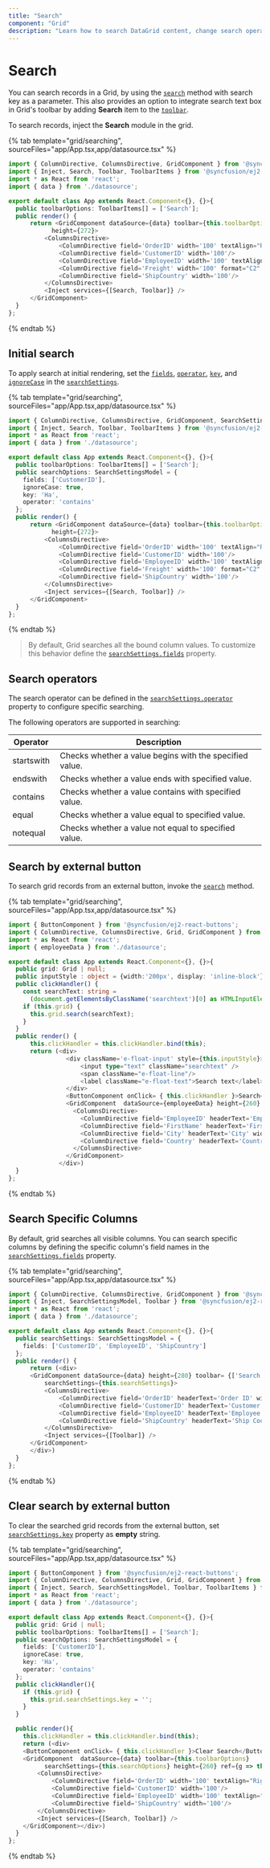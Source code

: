 ```yaml
---
title: "Search"
component: "Grid"
description: "Learn how to search DataGrid content, change search operators, perform searches using external buttons, and search particular fields."
---
```


# Search

You can search records in a Grid, by using the [`search`](../api/grid/#search) method with search key as a parameter.
This also provides an option to integrate search text box in Grid's toolbar by adding **Search** item to the
[`toolbar`](../api/grid/#toolbar).

To search records, inject the **Search** module in the grid.

{% tab template="grid/searching", sourceFiles="app/App.tsx,app/datasource.tsx" %}

```typescript
import { ColumnDirective, ColumnsDirective, GridComponent } from '@syncfusion/ej2-react-grids';
import { Inject, Search, Toolbar, ToolbarItems } from '@syncfusion/ej2-react-grids';
import * as React from 'react';
import { data } from './datasource';

export default class App extends React.Component<{}, {}>{
  public toolbarOptions: ToolbarItems[] = ['Search'];
  public render() {
      return <GridComponent dataSource={data} toolbar={this.toolbarOptions}
            height={272}>
          <ColumnsDirective>
              <ColumnDirective field='OrderID' width='100' textAlign="Right"/>
              <ColumnDirective field='CustomerID' width='100'/>
              <ColumnDirective field='EmployeeID' width='100' textAlign="Right"/>
              <ColumnDirective field='Freight' width='100' format="C2" textAlign="Right"/>
              <ColumnDirective field='ShipCountry' width='100'/>
          </ColumnsDirective>
          <Inject services={[Search, Toolbar]} />
      </GridComponent>
  }
};
```

{% endtab %}

## Initial search

To apply search at initial rendering, set the [`fields`](../api/grid/searchSettings/#fields), [`operator`](../api/grid/searchSettings/#operator), [`key`](../api/grid/searchSettings/#key), and [`ignoreCase`](../api/grid/searchSettings/#ignorecase) in the [`searchSettings`](../api/grid/#searchsettings).

{% tab template="grid/searching", sourceFiles="app/App.tsx,app/datasource.tsx" %}

```typescript
import { ColumnDirective, ColumnsDirective, GridComponent, SearchSettingsModel} from '@syncfusion/ej2-react-grids';
import { Inject, Search, Toolbar, ToolbarItems } from '@syncfusion/ej2-react-grids';
import * as React from 'react';
import { data } from './datasource';

export default class App extends React.Component<{}, {}>{
  public toolbarOptions: ToolbarItems[] = ['Search'];
  public searchOptions: SearchSettingsModel = {
    fields: ['CustomerID'],
    ignoreCase: true,
    key: 'Ha',
    operator: 'contains'
  };
  public render() {
      return <GridComponent dataSource={data} toolbar={this.toolbarOptions} searchSettings={this.searchOptions}
            height={272}>
          <ColumnsDirective>
              <ColumnDirective field='OrderID' width='100' textAlign="Right"/>
              <ColumnDirective field='CustomerID' width='100'/>
              <ColumnDirective field='EmployeeID' width='100' textAlign="Right"/>
              <ColumnDirective field='Freight' width='100' format="C2" textAlign="Right"/>
              <ColumnDirective field='ShipCountry' width='100'/>
          </ColumnsDirective>
          <Inject services={[Search, Toolbar]} />
      </GridComponent>
  }
};
```

{% endtab %}

> By default, Grid searches all the bound column values. To customize this behavior define the
[`searchSettings.fields`](../api/grid/searchSettings/#fields) property.

## Search operators

The search operator can be defined in the [`searchSettings.operator`](../api/grid/searchSettings/#operator) property to configure specific searching.

The following operators are supported in searching:

Operator |Description
-----|-----
startswith |Checks whether a value begins with the specified value.
endswith |Checks whether a value ends with specified value.
contains |Checks whether a value contains with specified value.
equal |Checks whether a value equal to specified value.
notequal |Checks whether a value not equal to specified value.

## Search by external button

To search grid records from an external button, invoke the [`search`](../api/grid/#search) method.

{% tab template="grid/searching", sourceFiles="app/App.tsx,app/datasource.tsx" %}

```typescript
import { ButtonComponent } from '@syncfusion/ej2-react-buttons';
import { ColumnDirective, ColumnsDirective, Grid, GridComponent } from '@syncfusion/ej2-react-grids';
import * as React from 'react';
import { employeeData } from './datasource';

export default class App extends React.Component<{}, {}>{
  public grid: Grid | null;
  public inputStyle : object = {width:'200px', display: 'inline-block'};
  public clickHandler() {
    const searchText: string =
      (document.getElementsByClassName('searchtext')[0] as HTMLInputElement).value;
    if (this.grid) {
      this.grid.search(searchText);
    }
  }
  public render() {
      this.clickHandler = this.clickHandler.bind(this);
      return (<div>
                <div className='e-float-input' style={this.inputStyle}>
                    <input type="text" className="searchtext" />
                    <span className="e-float-line"/>
                    <label className="e-float-text">Search text</label>
                </div>
                <ButtonComponent onClick= { this.clickHandler }>Search</ButtonComponent>
                <GridComponent  dataSource={employeeData} height={260} ref={g => this.grid = g}>
                  <ColumnsDirective>
                    <ColumnDirective field='EmployeeID' headerText='Employee ID' width='120' textAlign='Right'/>
                    <ColumnDirective field='FirstName' headerText='First Name' width='150'/>
                    <ColumnDirective field='City' headerText='City' width='150'/>
                    <ColumnDirective field='Country' headerText='Country' width='150'/>
                  </ColumnsDirective>
                </GridComponent>
              </div>)
  }
};
```

{% endtab %}

## Search Specific Columns

By default, grid searches all visible columns. You can search specific columns by defining the specific column's field names in the [`searchSettings.fields`](../api/grid/searchSettings/#fields) property.

{% tab template="grid/searching", sourceFiles="app/App.tsx,app/datasource.tsx" %}

```typescript
import { ColumnDirective, ColumnsDirective, GridComponent } from '@syncfusion/ej2-react-grids';
import { Inject, SearchSettingsModel, Toolbar } from '@syncfusion/ej2-react-grids';
import * as React from 'react';
import { data } from './datasource';

export default class App extends React.Component<{}, {}>{
  public searchSettings: SearchSettingsModel = {
    fields: ['CustomerID', 'EmployeeID', 'ShipCountry']
  };
  public render() {
      return (<div>
      <GridComponent dataSource={data} height={280} toolbar= {['Search']}
          searchSettings={this.searchSettings}>
          <ColumnsDirective>
              <ColumnDirective field='OrderID' headerText='Order ID' width='100' textAlign="Right"/>
              <ColumnDirective field='CustomerID' headerText='Customer ID' width='100'/>
              <ColumnDirective field='EmployeeID' headerText='Employee ID' width='100' textAlign="Right"/>
              <ColumnDirective field='ShipCountry' headerText='Ship Country' width='100'/>
          </ColumnsDirective>
          <Inject services={[Toolbar]} />
      </GridComponent>
      </div>)
  }
};
```

{% endtab %}

## Clear search by external button

To clear the searched grid records from the external button, set [`searchSettings.key`](../api/grid/searchSettings/#key) property as **empty** string.

{% tab template="grid/searching", sourceFiles="app/App.tsx,app/datasource.tsx" %}

```typescript
import { ButtonComponent } from '@syncfusion/ej2-react-buttons';
import { ColumnDirective, ColumnsDirective, Grid, GridComponent } from '@syncfusion/ej2-react-grids';
import { Inject, Search, SearchSettingsModel, Toolbar, ToolbarItems } from '@syncfusion/ej2-react-grids';
import * as React from 'react';
import { data } from './datasource';

export default class App extends React.Component<{}, {}>{
  public grid: Grid | null;
  public toolbarOptions: ToolbarItems[] = ['Search'];
  public searchOptions: SearchSettingsModel = {
    fields: ['CustomerID'],
    ignoreCase: true,
    key: 'Ha',
    operator: 'contains'
  };
  public clickHandler(){
    if (this.grid) {
      this.grid.searchSettings.key = '';
    }
  }

  public render(){
    this.clickHandler = this.clickHandler.bind(this);
    return (<div>
    <ButtonComponent onClick= { this.clickHandler }>Clear Search</ButtonComponent>
    <GridComponent  dataSource={data} toolbar={this.toolbarOptions}
          searchSettings={this.searchOptions} height={260} ref={g => this.grid = g}>
        <ColumnsDirective>
            <ColumnDirective field='OrderID' width='100' textAlign="Right"/>
            <ColumnDirective field='CustomerID' width='100'/>
            <ColumnDirective field='EmployeeID' width='100' textAlign="Right"/>
            <ColumnDirective field='ShipCountry' width='100'/>
        </ColumnsDirective>
        <Inject services={[Search, Toolbar]} />
    </GridComponent></div>)
  }
};
```

{% endtab %}